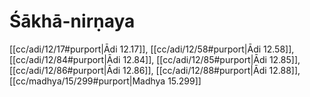 # Śākhā-nirṇaya

[[cc/adi/12/17#purport|Ādi 12.17]], [[cc/adi/12/58#purport|Ādi 12.58]], [[cc/adi/12/84#purport|Ādi 12.84]], [[cc/adi/12/85#purport|Ādi 12.85]], [[cc/adi/12/86#purport|Ādi 12.86]], [[cc/adi/12/88#purport|Ādi 12.88]], [[cc/madhya/15/299#purport|Madhya 15.299]]

